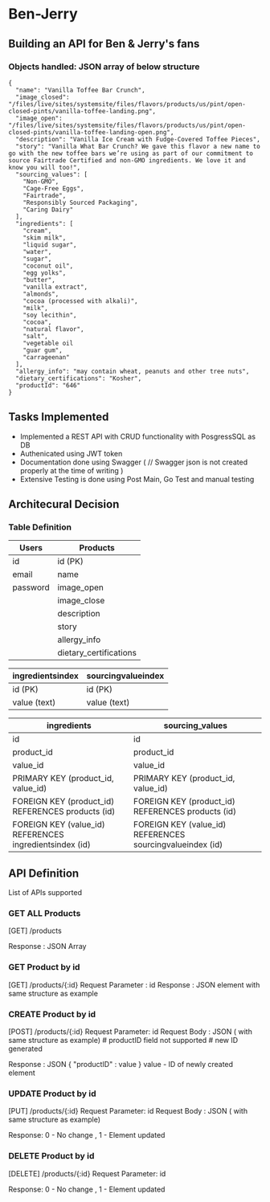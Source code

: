 # Ben-Jerry

## Building an API for Ben &amp; Jerry's fans

### Objects handled:  JSON array of below structure

```
{
  "name": "Vanilla Toffee Bar Crunch",
  "image_closed": "/files/live/sites/systemsite/files/flavors/products/us/pint/open-closed-pints/vanilla-toffee-landing.png",
  "image_open": "/files/live/sites/systemsite/files/flavors/products/us/pint/open-closed-pints/vanilla-toffee-landing-open.png",
  "description": "Vanilla Ice Cream with Fudge-Covered Toffee Pieces",
  "story": "Vanilla What Bar Crunch? We gave this flavor a new name to go with the new toffee bars we’re using as part of our commitment to source Fairtrade Certified and non-GMO ingredients. We love it and know you will too!",
  "sourcing_values": [
    "Non-GMO",
    "Cage-Free Eggs",
    "Fairtrade",
    "Responsibly Sourced Packaging",
    "Caring Dairy"
  ],
  "ingredients": [
    "cream",
    "skim milk",
    "liquid sugar",
    "water",
    "sugar",
    "coconut oil",
    "egg yolks",
    "butter",
    "vanilla extract",
    "almonds",
    "cocoa (processed with alkali)",
    "milk",
    "soy lecithin",
    "cocoa",
    "natural flavor",
    "salt",
    "vegetable oil
    "guar gum",
    "carrageenan"
  ],
  "allergy_info": "may contain wheat, peanuts and other tree nuts",
  "dietary_certifications": "Kosher",
  "productId": "646"
}
```
## Tasks Implemented

- Implemented a REST API with CRUD functionality with PosgressSQL as DB 
- Authenicated using JWT token 
- Documentation done using Swagger ( // Swagger json is not created properly at the time of writing )
- Extensive Testing is done using Post Main, Go Test and manual testing

## Architecural Decision

### Table Definition 


Users |  Products  |
-------------|------|
id|  id (PK) |
email| name |
password| image_open |
|| image_close |
|| description |
|| story |
|| allergy_info |
|| dietary_certifications |



ingredientsindex | sourcingvalueindex |
-----------------|--------------------|
id (PK) | id (PK) |
value (text) | value (text) |




ingredients | sourcing_values |
-------------|-----------------|
id | id |
product_id | product_id | 
value_id | value_id | 
PRIMARY KEY (product_id, value_id) |PRIMARY KEY (product_id, value_id) |
FOREIGN KEY (product_id) REFERENCES products (id) |FOREIGN KEY (product_id) REFERENCES products (id) |
FOREIGN KEY (value_id) REFERENCES ingredientsindex (id) |FOREIGN KEY (value_id) REFERENCES sourcingvalueindex (id)|






## API Definition
List of APIs supported

### GET ALL Products

[GET] /products 

Response : JSON Array

### GET Product by id

[GET] /products/{:id}
Request Parameter : id
Response : JSON element with same structure as example

### CREATE Product by id
[POST] /products/{:id}
Request Parameter: id
Request Body :  JSON ( with same structure as example) # productID field not supported # new ID generated

Response :  JSON { "productID" : value }
value - ID of newly created element


### UPDATE Product by id
[PUT] /products/{:id}
Request Parameter: id
Request Body :  JSON ( with same structure as example) 

Response:  0 - No change  , 1 - Element updated



### DELETE Product by id
[DELETE] /products/{:id}
Request Parameter: id

Response:  0 - No change  , 1 - Element updated
